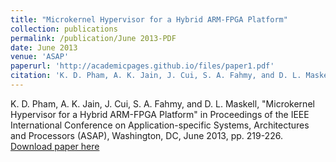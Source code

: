 ```yaml
---
title: "Microkernel Hypervisor for a Hybrid ARM-FPGA Platform"
collection: publications
permalink: /publication/June 2013-PDF
date: June 2013
venue: 'ASAP'
paperurl: 'http://academicpages.github.io/files/paper1.pdf'
citation: 'K. D. Pham, A. K. Jain, J. Cui, S. A. Fahmy, and D. L. Maskell, &quot;Microkernel Hypervisor for a Hybrid ARM-FPGA Platform&quot; in Proceedings of the IEEE International Conference on Application-specific Systems, Architectures and Processors (ASAP), Washington, DC, June 2013, pp. 219-226.'
---
```


K. D. Pham, A. K. Jain, J. Cui, S. A. Fahmy, and D. L. Maskell, "Microkernel Hypervisor for a Hybrid ARM-FPGA Platform" in Proceedings of the IEEE International Conference on Application-specific Systems, Architectures and Processors (ASAP), Washington, DC, June 2013, pp. 219-226. <a href='http://academicpages.github.io/files/paper1.pdf'>Download paper here</a>

